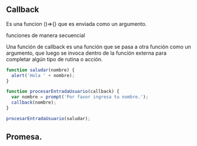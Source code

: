 ## Callback

Es una funcion ()=>{}  que es enviada como un argumento.

funciones de manera secuencial

Una función de callback es una función que se pasa a otra función como un argumento, que luego se invoca dentro de la función externa para completar algún tipo de rutina o acción.

```javascript
function saludar(nombre) {
  alert('Hola ' + nombre);
}

function procesarEntradaUsuario(callback) {
  var nombre = prompt('Por favor ingresa tu nombre.');
  callback(nombre);
}

procesarEntradaUsuario(saludar);
```


## Promesa.
